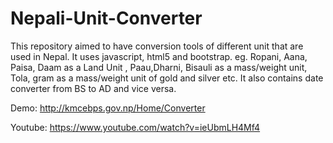 Nepali-Unit-Converter
=====================

This repository aimed to have conversion tools of different unit that are used in Nepal. It uses javascript, html5 and bootstrap. eg. Ropani, Aana, Paisa, Daam as a Land Unit , Paau,Dharni, Bisauli as a mass/weight unit, Tola, gram as a mass/weight unit of gold and silver etc. It also contains date converter from BS to AD and vice versa.

Demo: http://kmcebps.gov.np/Home/Converter

Youtube: https://www.youtube.com/watch?v=ieUbmLH4Mf4
